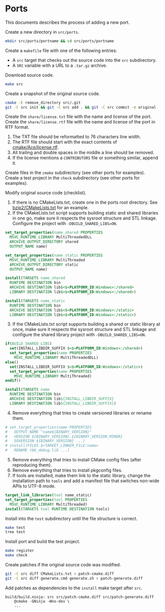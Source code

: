 # Ports
This documents describes the process of adding a new port.

Create a new directory in `src/ports`.

```sh
mkdir src/ports/portname && cd src/ports/portname
```

Create a `makefile` file with one of the following entries:
- A `src` target that checks out the source code into the `src` subdirectory.
- A `SRC` variable with a URL to a `.tar.gz` archive.

Download source code.

```sh
make src
```

Create a snapshot of the original source code.

```sh
cmake -E remove_directory src/.git
git -C src init && git -C src add . && git -C src commit -m original
```

Create the `share/license.txt` file with the name and license of the port.<br/>
Create the `share/license.rtf` file with the name and license of the port in RTF format.

1. The TXT file should be reformatted to 76 characters line width.
2. The RTF file should start with the exact contents of [cmake/Ace/license.rtf][head].
3. All trailing and double spaces in the middle a line should be removed.
4. If the license mentions a `CONTRIBUTORS` file or something similar, append it.

Create files in the `cmake` subdirectory (see other ports for examples).<br/>
Create a test project in the `check` subdirectory (see other ports for examples).

Modify original source code (checklist).

1. If there is no CMakeLists.txt, create one in the ports root directory.
   See [bzip2/CMakeLists.txt](bzip2/CMakeLists.txt) for an example.
2. If the CMakeLists.txt script supports building static and shared libraries
   in one go, make sure it respects the sysroot structure and STL linkage.
   Configure the project with `-DBUILD_SHARED_LIBS=ON`.

```cmake
set_target_properties(name_shared PROPERTIES
  MSVC_RUNTIME_LIBRARY MultiThreadedDLL
  ARCHIVE_OUTPUT_DIRECTORY shared
  OUTPUT_NAME name)

set_target_properties(name_static PROPERTIES
  MSVC_RUNTIME_LIBRARY MultiThreaded
  ARCHIVE_OUTPUT_DIRECTORY static
  OUTPUT_NAME name)

install(TARGETS name_shared
  RUNTIME DESTINATION bin
  ARCHIVE DESTINATION lib$<$<PLATFORM_ID:Windows>:/shared>
  LIBRARY DESTINATION lib$<$<PLATFORM_ID:Windows>:/shared>)

install(TARGETS name_static
  RUNTIME DESTINATION bin
  ARCHIVE DESTINATION lib$<$<PLATFORM_ID:Windows>:/static>
  LIBRARY DESTINATION lib$<$<PLATFORM_ID:Windows>:/static>)
```

3. If the CMakeLists.txt script supports building a shared or static library
   at once, make sure it respects the sysroot structure and STL linkage and
   configure the shared library project with `-DBUILD_SHARED_LIBS=ON`.

```cmake
if(BUILD_SHARED_LIBS)
  set(INSTALL_LIBDIR_SUFFIX $<$<PLATFORM_ID:Windows>:/shared>)
  set_target_properties(name PROPERTIES
    MSVC_RUNTIME_LIBRARY MultiThreadedDLL)
else()
  set(INSTALL_LIBDIR_SUFFIX $<$<PLATFORM_ID:Windows>:/static>)
  set_target_properties(name PROPERTIES
    MSVC_RUNTIME_LIBRARY MultiThreaded)
endif()

install(TARGETS name
  RUNTIME DESTINATION bin
  ARCHIVE DESTINATION lib${INSTALL_LIBDIR_SUFFIX}
  LIBRARY DESTINATION lib${INSTALL_LIBDIR_SUFFIX})
```

4. Remove everything that tries to create versioned libraries or rename them.

```cmake
# set_target_properties(name PROPERTIES
#   OUTPUT_NAME "name${BINARY_VERSION}"
#   VERSION ${BINARY_VERSION}.${BINARY_VERSION_MINOR}
#   SOVERSION ${BINARY_VERSION} ...)
# install(FILES $<TARGET_LINKER_FILE:name>
#   RENAME tbb_debug.lib ...)
```

5. Remove everything that tries to install CMake config files (after reproducing them).
6. Remove everything that tries to install pkgconfig files.
7. If tools are installed, make them link to the static library, change the
   installation path to `tools` and add a manifest file that switches
   non-wide APIs to UTF-8 mode.

```cmake
target_link_libraries(tool name_static)
set_target_properties(tool PROPERTIES
  MSVC_RUNTIME_LIBRARY MultiThreaded)
install(TARGETS tool RUNTIME DESTINATION tools)
```

Install into the `test` subdirectory until the file structure is correct.

```sh
make test
tree test
```

Install port and build the test project.

```sh
make register
make check
```

Create patches if the original source code was modified.

```sh
git -C src diff CMakeLists.txt > patch-cmake.diff
git -C src diff generate.cmd generate.sh > patch-generate.diff
```

Add patches as dependencies to the `install` make target after `src`.

```make
build/build.ninja: src src/patch-cmake.diff src/patch-generate.diff
	@cmake -GNinja -Wno-dev \
	...
```

[head]: ../../cmake/Ace/license.rtf
